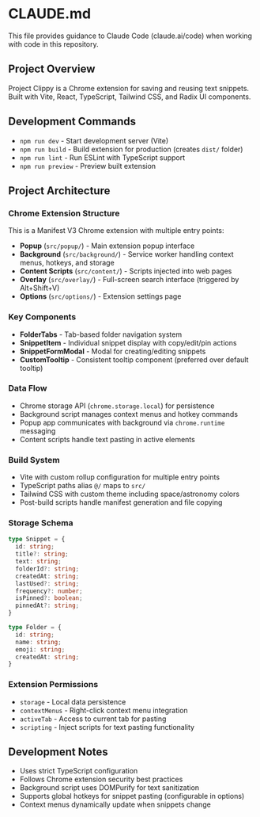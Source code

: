 # CLAUDE.md

This file provides guidance to Claude Code (claude.ai/code) when working with code in this repository.

## Project Overview
Project Clippy is a Chrome extension for saving and reusing text snippets. Built with Vite, React, TypeScript, Tailwind CSS, and Radix UI components.

## Development Commands
- `npm run dev` - Start development server (Vite)
- `npm run build` - Build extension for production (creates `dist/` folder)
- `npm run lint` - Run ESLint with TypeScript support
- `npm run preview` - Preview built extension

## Project Architecture

### Chrome Extension Structure
This is a Manifest V3 Chrome extension with multiple entry points:
- **Popup** (`src/popup/`) - Main extension popup interface
- **Background** (`src/background/`) - Service worker handling context menus, hotkeys, and storage
- **Content Scripts** (`src/content/`) - Scripts injected into web pages
- **Overlay** (`src/overlay/`) - Full-screen search interface (triggered by Alt+Shift+V)
- **Options** (`src/options/`) - Extension settings page

### Key Components
- **FolderTabs** - Tab-based folder navigation system
- **SnippetItem** - Individual snippet display with copy/edit/pin actions
- **SnippetFormModal** - Modal for creating/editing snippets
- **CustomTooltip** - Consistent tooltip component (preferred over default tooltip)

### Data Flow
- Chrome storage API (`chrome.storage.local`) for persistence
- Background script manages context menus and hotkey commands
- Popup app communicates with background via `chrome.runtime` messaging
- Content scripts handle text pasting in active elements

### Build System
- Vite with custom rollup configuration for multiple entry points
- TypeScript paths alias `@/` maps to `src/`
- Tailwind CSS with custom theme including space/astronomy colors
- Post-build scripts handle manifest generation and file copying

### Storage Schema
```typescript
type Snippet = {
  id: string;
  title?: string;
  text: string;
  folderId?: string;
  createdAt: string;
  lastUsed?: string;
  frequency?: number;
  isPinned?: boolean;
  pinnedAt?: string;
}

type Folder = {
  id: string;
  name: string;
  emoji: string;
  createdAt: string;
}
```

### Extension Permissions
- `storage` - Local data persistence
- `contextMenus` - Right-click context menu integration
- `activeTab` - Access to current tab for pasting
- `scripting` - Inject scripts for text pasting functionality

## Development Notes
- Uses strict TypeScript configuration
- Follows Chrome extension security best practices
- Background script uses DOMPurify for text sanitization
- Supports global hotkeys for snippet pasting (configurable in options)
- Context menus dynamically update when snippets change